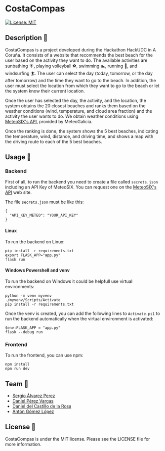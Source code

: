 # CostaCompas

[![License: MIT](https://img.shields.io/badge/License-MIT-yellow.svg)](https://opensource.org/licenses/MIT)

## Description :book:

CostaCompas is a project developed during the Hackathon HackUDC in A Coruña. It consists of a website that recommends the best beach for the user based on the activity they want to do. The available activities are sunbathing :sunny:, playing volleyball :soccer:, swimming :swimmer:, running :running:, and windsurfing :surfer:. The user can select the day (today, tomorrow, or the day after tomorrow) and the time they want to go to the beach. In addition, the user must select the location from which they want to go to the beach or let the system know their current location.

Once the user has selected the day, the activity, and the location, the system obtains the 20 closest beaches and ranks them based on the weather conditions (wind, temperature, and cloud area fraction) and the activity the user wants to do. We obtain weather conditions using [MeteoSIX's API](https://www.meteogalicia.gal/web/proxectos/meteosix.action), provided by MeteoGalicia.

Once the ranking is done, the system shows the 5 best beaches, indicating the temperature, wind, distance, and driving time, and shows a map with the driving route to each of the 5 best beaches.

## Usage :wrench:

### Backend

First of all, to run the backend you need to create a file called `secrets.json` including an API Key of MeteoSIX. You can request one on the [MeteoSIX's API](https://www.meteogalicia.gal/web/proxectos/meteosix.action) web site.

The file `secrets.json` must be like this:

```
{
  "API_KEY_METEO": "YOUR_API_KEY"
}
```

#### Linux

To run the backend on Linux:

```
pip install -r requirements.txt
export FLASK_APP="app.py"
flask run
```

#### Windows Powershell and venv

To run the backend on Windows it could be helpfull use virtual environments:

```
python -m venv myvenv
./myvenv/Scripts/Activate
pip install -r requirements.txt
```

Once the venv is created, you can add the following lines to `Activate.ps1` to run the backend automatically when the virtual environment is activated:

```
$env:FLASK_APP = "app.py"
flask --debug run
```

### Frontend

To run the frontend, you can use npm:

```
npm install
npm run dev
```

## Team :two_men_holding_hands:

- [Sergio Álvarez Perez](https://github.com/sergio-alv-per)
- [Daniel Pérez Vargas](https://github.com/DaniPVargas)
- [Daniel del Castillo de la Rosa](https://github.com/CastilloDel)
- [Antón Gómez López](https://github.com/antongomez)

## License :blue_book:

CostaCompas is under the MIT license. Please see the LICENSE file for more information.
